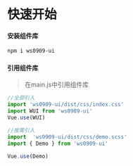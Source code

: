 # 快速开始

#### 安装组件库

```bash
npm i ws0909-ui
````

#### 引用组件库
> 在main.js中引用组件库

```javascript
//全部引入
import 'ws0909-ui/dist/css/index.css'
import WUI from 'ws0909-ui'
Vue.use(WUI)

//按需引入
import  'ws0909-ui/dist/css/demo.scss'
import { Demo } from 'ws0909-ui'

Vue.use(Demo)
```
